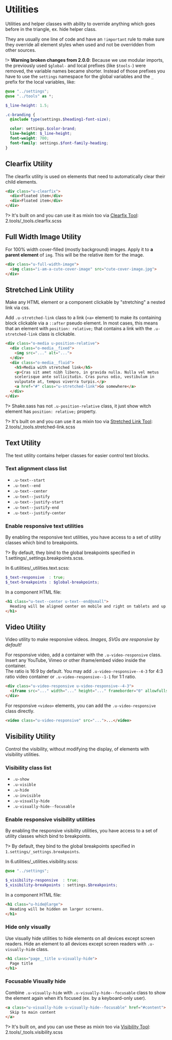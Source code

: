 # Utilities

Utilities and helper classes with ability to override anything which goes
before in the triangle, ex. hide helper class.

They are usually one line of code and have an `!important` rule to make
sure they override all element styles when used and not be overridden from
other sources.

!> **Warning broken changes from 2.0.0**: Because we use modular imports,
the previously used `$global-` and local prefixes (like `$tools-`) were
removed, the variable names became shorter. Instead of those prefixes you
have to use the `settings` namespace for the global variables and the `_`
prefix for the local variables, like:

```scss
@use "../settings";
@use "../tools" as *;

$_line-height: 1.5;

.c-branding {
  @include type(settings.$heading1-font-size);

  color: settings.$color-brand;
  line-height: $_line-height;
  font-weight: 700;
  font-family: settings.$font-family-heading;
}
```

## Clearfix Utility

The clearfix utility is used on elements that need to automatically clear
their child elements.

```html
<div class="u-clearfix">
  <div>Floated item</div>
  <div>Floated item</div>
</div>
```

?> It's built on and you can use it as mixin too via
[Clearfix Tool](2.tools.md#clearfix-tool):
2.tools/_tools.clearfix.scss

## Full Width Image Utility

For 100% width cover-filled (mostly background) images. Apply it to
**a parent element** of `img`. This will be the relative item for
the image.

```html
<div class="u-full-width-image">
  <img class="i-am-a-cute-cover-image" src="cute-cover-image.jpg">
</div>
```

## Stretched Link Utility

Make any HTML element or a component clickable by "stretching" a nested
link via css.

Add `.u-stretched-link` class to a link (`<a>` element) to make its
containing block clickable via a `::after` pseudo element.
In most cases, this means that an element with `position: relative;`
that contains a link with the `.u-stretched-link` class is clickable.

```html
<div class="o-media u-position-relative">
  <div class="o-media__fixed">
    <img src="..." alt="...">
  </div>
  <div class="o-media__fluid">
    <h5>Media with stretched link</h5>
    <p>Cras sit amet nibh libero, in gravida nulla. Nulla vel metus
    scelerisque ante sollicitudin. Cras purus odio, vestibulum in
    vulputate at, tempus viverra turpis.</p>
    <a href="#" class="u-stretched-link">Go somewhere</a>
  </div>
</div>
```

?> Shake.sass has not `.u-position-relative` class, it just show witch
element has `position: relative;` property.

?> It's built on and you can use it as mixin too via
[Stretched Link Tool](2.tools.md#stretched-link-tool):
2.tools/_tools.stretched-link.scss

## Text Utility

The text utility contains helper classes for easier control text blocks.

### Text alignment class list

- `.u-text--start`
- `.u-text--end`
- `.u-text--center`
- `.u-text--justify`
- `.u-text--justify-start`
- `.u-text--justify-end`
- `.u-text--justify-center`

### Enable responsive text utilities

By enabling the responsive text utilities, you have access to a set of
utility classes which bind to breakpoints.

?> By default, they bind to the global breakpoints specified in
1.settings/_settings.breakpoints.scss.

In 6.utilities/_utilities.text.scss:

```scss
$_text-responsive  : true;
$_text-breakpoints : $global-breakpoints;
```

In a component HTML file:

```html
<h1 class="u-text--center u-text--end@small">
  Heading will be aligned center on mobile and right on tablets and up.
</h1>
```

## Video Utility

Video utility to make responsive videos.
_Images, SVGs are responsive by default!_

For responsive video, add a container with the `.u-video-responsive`
class.\
Insert any YouTube, Vimeo or other iframe/embed video inside the
container.\
The ratio is 16:9 by default. You may add `.u-video-responsive--4-3`
for 4:3 ratio video container or `.u-video-responsive--1-1` for 1:1 ratio.

```html
<div class="u-video-responsive u-video-responsive--4-3">
  <iframe src="..." width="..." height="..." frameborder="0" allowfullscreen></iframe>
</div>
```

For responsive `<video>` elements, you can add the `.u-video-responsive`
class directly.

```html
<video class="u-video-responsive" src="...">...</video>
```

## Visibility Utility

Control the visibility, without modifying the display, of elements with
visibility utilities.

### Visibility class list

- `.u-show`
- `.u-visible`
- `.u-hide`
- `.u-invisible`
- `.u-visually-hide`
- `.u-visually-hide--focusable`

### Enable responsive visibility utilities

By enabling the responsive visibility utilities, you have access to a
set of utility classes which bind to breakpoints.

?> By default, they bind to the global breakpoints specified in
`1.settings/_settings.breakpoints`.

In 6.utilities/_utilities.visibility.scss:

```scss
@use "../settings";

$_visibility-responsive  : true;
$_visibility-breakpoints : settings.$breakpoints;
```

In a component HTML file:

```html
<h1 class="u-hide@large">
  Heading will be hidden on larger screens.
</h1>
```

### Hide only visually

Use visually hide utilities to hide elements on all devices except screen
 readers. Hide an element to all devices except screen readers with
`.u-visually-hide` class.

```html
<h1 class="page__title u-visually-hide">
  Page title
</h1>
```

### Focusable Visually hide

Combine `.u-visually-hide` with `.u-visually-hide--focusable` class to
show the element again when it’s focused (ex. by a keyboard-only user).

```html
<a class="u-visually-hide u-visually-hide--focusable" href="#content">
  Skip to main content
</a>
```

?> It's built on, and you can use these as mixin too via
[Visibility Tool](2.tools.md#visibility-tool):
2.tools/_tools.visibility.scss
